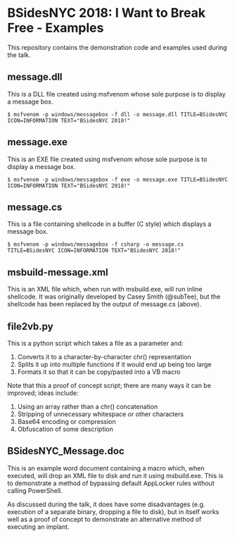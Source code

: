 # BSidesNYC 2018: I Want to Break Free - Examples

This repository contains the demonstration code and examples used during the talk.

## message.dll

This is a DLL file created using msfvenom whose sole purpose is to display a message box.

```
$ msfvenom -p windows/messagebox -f dll -o message.dll TITLE=BSidesNYC ICON=INFORMATION TEXT="BSidesNYC 2018!"
```

## message.exe

This is an EXE file created using msfvenom whose sole purpose is to display a message box.

```
$ msfvenom -p windows/messagebox -f exe -o message.exe TITLE=BSidesNYC ICON=INFORMATION TEXT="BSidesNYC 2018!"
```

## message.cs

This is a file containing shellcode in a buffer (C style) which displays a message box.

```
$ msfvenom -p windows/messagebox -f csharp -o message.cs TITLE=BSidesNYC ICON=INFORMATION TEXT="BSidesNYC 2018!"
```

## msbuild-message.xml

This is an XML file which, when run with msbuild.exe, will run inline shellcode. It was originally developed by
Casey Smith (@subTee), but the shellcode has been replaced by the output of message.cs (above).

## file2vb.py

This is a python script which takes a file as a parameter and:
1. Converts it to a character-by-character chr() representation
2. Splits it up into multiple functions if it would end up being too large
3. Formats it so that it can be copy/pasted into a VB macro

Note that this a proof of concept script; there are many ways it can be improved; ideas include:
1. Using an array rather than a chr() concatenation
2. Stripping of unnecessary whitespace or other characters
3. Base64 encoding or compression
4. Obfuscation of some description

## BSidesNYC_Message.doc

This is an example word document containing a macro which, when executed, will drop an XML file to disk and
run it using msbuild.exe. This is to demonstrate a method of bypassing default AppLocker rules without calling
PowerShell.

As discussed during the talk, it does have some disadvantages (e.g. execution of a separate binary, dropping
a file to disk), but in itself works well as a proof of concept to demonstrate an alternative method of 
executing an implant.
